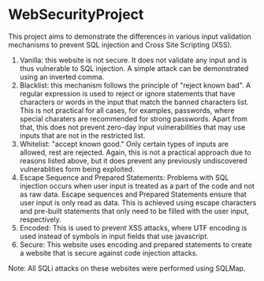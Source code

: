 # WebSecurityProject
This project aims to demonstrate the differences in various input validation mechanisms to prevent SQL injection and Cross Site Scripting (XSS).
<br>
<ol>
<li>Vanilla: this website is not secure. It does not validate any input and is thus vulnerable to SQL injection. A simple attack can be demonstrated using an inverted comma.</li>
<li>Blacklist: this mechanism follows the principle of "reject known bad". A regular expression is used to reject or ignore statements that have characters or words in the input that match the banned characters list. This is not practical for all cases, for examples, passwords, where special charaters are recommended for strong passwords. Apart from that, this does not prevent zero-day input vulnerabilities that may use inputs that are not in the restricted list.</li>
<li>Whitelist: "accept known good." Only certain types of inputs are allowed, rest are rejected. Again, this is not a practical approach due to reasons listed above, but it does prevent any previously undiscovered vulnerablities form being exploited.</li>
<li>Escape Sequence and Prepared Statements: Problems with SQL injection occurs when user input is treated as a part of the code and not as raw data. Escape sequences and Prepared Statements ensure that user input is only read as data. This is achieved using escape characters and pre-built statements that only need to be filled with the user input, respectively.</li>
<li>Encoded: This is used to prevent XSS attacks, where UTF encoding is used instead of symbols in input fields that use javascript.</li>
<li>Secure: This website uses encoding and prepared statements to create a website that is secure against code injection attacks.</li>
</ol>

Note: All SQLi attacks on these websites were performed using SQLMap.
